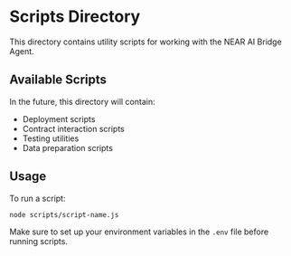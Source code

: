 # Scripts Directory

This directory contains utility scripts for working with the NEAR AI Bridge Agent.

## Available Scripts

In the future, this directory will contain:

- Deployment scripts
- Contract interaction scripts
- Testing utilities
- Data preparation scripts

## Usage

To run a script:

```bash
node scripts/script-name.js
```

Make sure to set up your environment variables in the `.env` file before running scripts. 